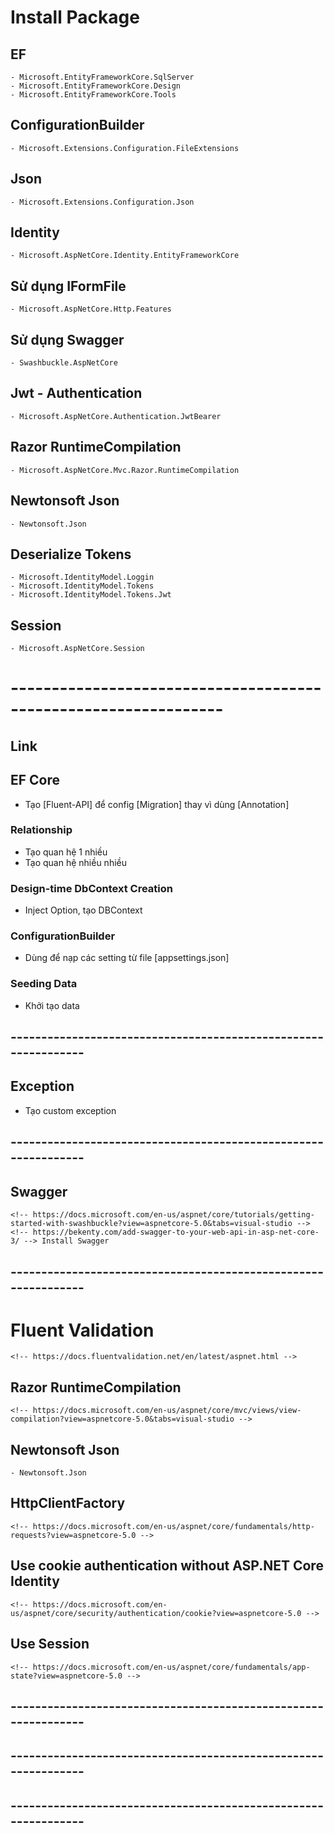 # Install Package
## EF
    - Microsoft.EntityFrameworkCore.SqlServer
    - Microsoft.EntityFrameworkCore.Design
    - Microsoft.EntityFrameworkCore.Tools
## ConfigurationBuilder
    - Microsoft.Extensions.Configuration.FileExtensions

## Json
    - Microsoft.Extensions.Configuration.Json

## Identity 
    - Microsoft.AspNetCore.Identity.EntityFrameworkCore

## Sử dụng IFormFile
    - Microsoft.AspNetCore.Http.Features

## Sử dụng Swagger
    - Swashbuckle.AspNetCore

## Jwt - Authentication
    - Microsoft.AspNetCore.Authentication.JwtBearer

## Razor RuntimeCompilation
    - Microsoft.AspNetCore.Mvc.Razor.RuntimeCompilation

## Newtonsoft Json
    - Newtonsoft.Json

## Deserialize Tokens
    - Microsoft.IdentityModel.Loggin
    - Microsoft.IdentityModel.Tokens
    - Microsoft.IdentityModel.Tokens.Jwt

## Session
    - Microsoft.AspNetCore.Session


# ----------------------------------------------------------------
## Link
## EF Core
- Tạo [Fluent-API] để config [Migration] thay vì dùng [Annotation]
    <!-- https://www.learnentityframeworkcore.com/configuration/fluent-api -->

### Relationship
- Tạo quan hệ 1 nhiều
    <!-- https://www.entityframeworktutorial.net/efcore/configure-one-to-many-relationship-using-fluent-api-in-ef-core.aspx -->  
- Tạo quan hệ nhiều nhiều
    <!-- https://www.entityframeworktutorial.net/efcore/configure-many-to-many-relationship-in-ef-core.aspx -->

### Design-time DbContext Creation
- Inject Option, tạo DBContext
    <!-- https://docs.microsoft.com/vi-vn/ef/core/cli/dbcontext-creation?tabs=dotnet-core-cli --> 

### ConfigurationBuilder
- Dùng để nạp các setting từ file [appsettings.json]
    <!-- https://xuanthulab.net/dependency-injection-di-trong-c-voi-servicecollection.html -->

### Seeding Data
- Khởi tạo data
    <!-- https://docs.microsoft.com/vi-vn/ef/core/modeling/data-seeding -->

## ---------------------------------------------------------------
## Exception
- Tạo custom exception
    <!-- https://docs.microsoft.com/en-us/dotnet/standard/exceptions/how-to-create-user-defined-exceptions -->

## ---------------------------------------------------------------
## Swagger
    <!-- https://docs.microsoft.com/en-us/aspnet/core/tutorials/getting-started-with-swashbuckle?view=aspnetcore-5.0&tabs=visual-studio -->
    <!-- https://bekenty.com/add-swagger-to-your-web-api-in-asp-net-core-3/ --> Install Swagger

## ---------------------------------------------------------------
# Fluent Validation
    <!-- https://docs.fluentvalidation.net/en/latest/aspnet.html -->

## Razor RuntimeCompilation
    <!-- https://docs.microsoft.com/en-us/aspnet/core/mvc/views/view-compilation?view=aspnetcore-5.0&tabs=visual-studio -->

## Newtonsoft Json
    - Newtonsoft.Json

## HttpClientFactory
    <!-- https://docs.microsoft.com/en-us/aspnet/core/fundamentals/http-requests?view=aspnetcore-5.0 -->

## Use cookie authentication without ASP.NET Core Identity
    <!-- https://docs.microsoft.com/en-us/aspnet/core/security/authentication/cookie?view=aspnetcore-5.0 -->

## Use Session
    <!-- https://docs.microsoft.com/en-us/aspnet/core/fundamentals/app-state?view=aspnetcore-5.0 -->

## ---------------------------------------------------------------
## ---------------------------------------------------------------
## ---------------------------------------------------------------